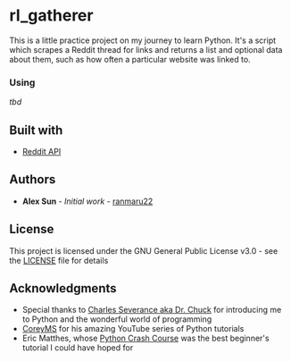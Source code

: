 # rl_gatherer

This is a little practice project on my journey to learn Python. It's a script which scrapes a Reddit thread for links and returns a list and optional data about them, such as how often a particular website was linked to. 

### Using

*tbd*

## Built with

* [Reddit API](https://github.com/reddit-archive/reddit/wiki/API)

## Authors

* **Alex Sun** - *Initial work* - [ranmaru22](https://github.com/ranmaru22)

## License

This project is licensed under the GNU General Public License v3.0 - see the [LICENSE](LICENSE) file for details

## Acknowledgments

* Special thanks to [Charles Severance aka Dr. Chuck](http://www.dr-chuck.com/) for introducing me to Python and the wonderful world of programming
* [CoreyMS](https://coreyms.com/) for his amazing YouTube series of Python tutorials
* Eric Matthes, whose [Python Crash Course](https://ehmatthes.github.io/pcc/) was the best beginner's tutorial I could have hoped for

